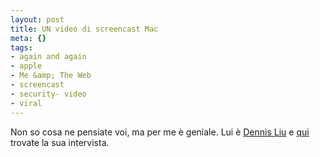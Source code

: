 ```yaml
--- 
layout: post
title: UN video di screencast Mac
meta: {}
tags: 
- again and again
- apple
- Me &amp; The Web
- screencast
- security- video
- viral
---
```

Non so cosa ne pensiate voi, ma per me è geniale. Lui è [Dennis Liu][1] e [qui][2] trovate la sua intervista.
  
<object width="535" height="400"><param name="movie" value="http://www.youtube.com/v/6kxDxLAjkO8&rel=1"></param><param name="wmode" value="transparent"></param><embed src="http://www.youtube.com/v/6kxDxLAjkO8&rel=1" type="application/x-shockwave-flash" wmode="transparent" width="535" height="400"></embed></object>
  
[1]: http://www.dennisaliu.com
[2]: http://www.tuaw.com/2008/05/15/tuaw-interview-filmmaker-dennis-liu/

 
